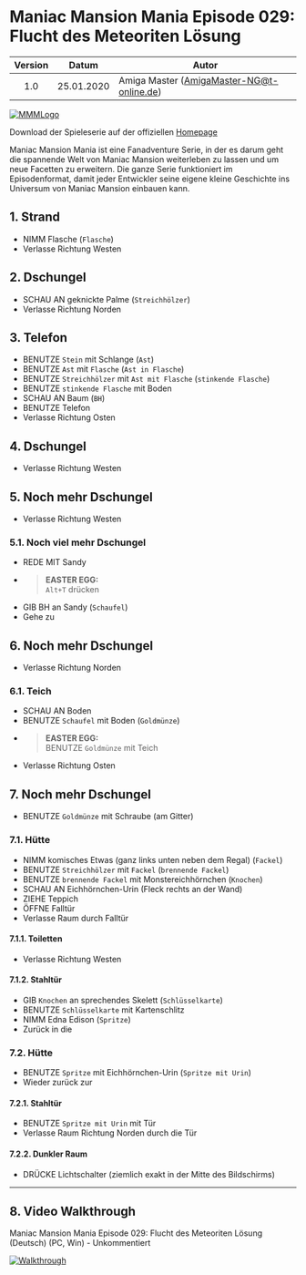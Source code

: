 # Maniac Mansion Mania Episode 029: Flucht des Meteoriten Lösung

| Version | Datum      | Autor                                     |
|:-------:|------------|-------------------------------------------|
|  1.0    | 25.01.2020 | Amiga Master (AmigaMaster-NG@t-online.de) |

[![MMMLogo](https://www.maniac-mansion-mania.com/banner/banner.png)](https://www.maniac-mansion-mania.com)

Download der Spieleserie auf der offiziellen [Homepage](https://www.maniac-mansion-mania.com)

Maniac Mansion Mania ist eine Fanadventure Serie, in der es darum geht die spannende Welt von Maniac Mansion weiterleben zu lassen und um neue Facetten zu erweitern. Die ganze Serie funktioniert im Episodenformat, damit jeder Entwickler seine eigene kleine Geschichte ins Universum von Maniac Mansion einbauen kann.

## 1. Strand

- NIMM Flasche (`Flasche`)
- Verlasse Richtung Westen

## 2. Dschungel

- SCHAU AN geknickte Palme (`Streichhölzer`)
- Verlasse Richtung Norden

## 3. Telefon

- BENUTZE `Stein` mit Schlange (`Ast`)
- BENUTZE `Ast` mit `Flasche` (`Ast in Flasche`)
- BENUTZE `Streichhölzer` mit `Ast mit Flasche` (`stinkende Flasche`)
- BENUTZE `stinkende Flasche` mit Boden
- SCHAU AN Baum (`BH`)
- BENUTZE Telefon
- Verlasse Richtung Osten

## 4. Dschungel

- Verlasse Richtung Westen

## 5. Noch mehr Dschungel

- Verlasse Richtung Westen

### 5.1. Noch viel mehr Dschungel

- REDE MIT Sandy
- >**EASTER EGG:**  
  >`Alt+T` drücken
- GIB BH an Sandy (`Schaufel`)
- Gehe zu

## 6. Noch mehr Dschungel

- Verlasse Richtung Norden

### 6.1. Teich

- SCHAU AN Boden
- BENUTZE `Schaufel` mit Boden (`Goldmünze`)
- >**EASTER EGG:**  
  >BENUTZE `Goldmünze` mit Teich
- Verlasse Richtung Osten

## 7. Noch mehr Dschungel

- BENUTZE `Goldmünze` mit Schraube (am Gitter)

### 7.1. Hütte

- NIMM komisches Etwas (ganz links unten neben dem Regal) (`Fackel`)
- BENUTZE `Streichhölzer` mit `Fackel` (`brennende Fackel`)
- BENUTZE `brennende Fackel` mit Monstereichhörnchen (`Knochen`)
- SCHAU AN Eichhörnchen-Urin (Fleck rechts an der Wand)
- ZIEHE Teppich
- ÖFFNE Falltür
- Verlasse Raum durch Falltür

#### 7.1.1. Toiletten

- Verlasse Richtung Westen

#### 7.1.2. Stahltür

- GIB `Knochen` an sprechendes Skelett (`Schlüsselkarte`)
- BENUTZE `Schlüsselkarte` mit Kartenschlitz
- NIMM Edna Edison (`Spritze`)
- Zurück in die

### 7.2. Hütte

- BENUTZE `Spritze` mit Eichhörnchen-Urin (`Spritze mit Urin`)
- Wieder zurück zur

#### 7.2.1. Stahltür

- BENUTZE `Spritze mit Urin` mit Tür
- Verlasse Raum Richtung Norden durch die Tür

#### 7.2.2. Dunkler Raum

- DRÜCKE Lichtschalter (ziemlich exakt in der Mitte des Bildschirms)

--------------------------------------------------------------------------------

## 8. Video Walkthrough

Maniac Mansion Mania Episode 029: Flucht des Meteoriten Lösung (Deutsch) (PC, Win) - Unkommentiert

[![Walkthrough](https://img.youtube.com/vi/U_m-0IAvJmY/0.jpg)](https://www.youtube.com/watch?v=U_m-0IAvJmY)
